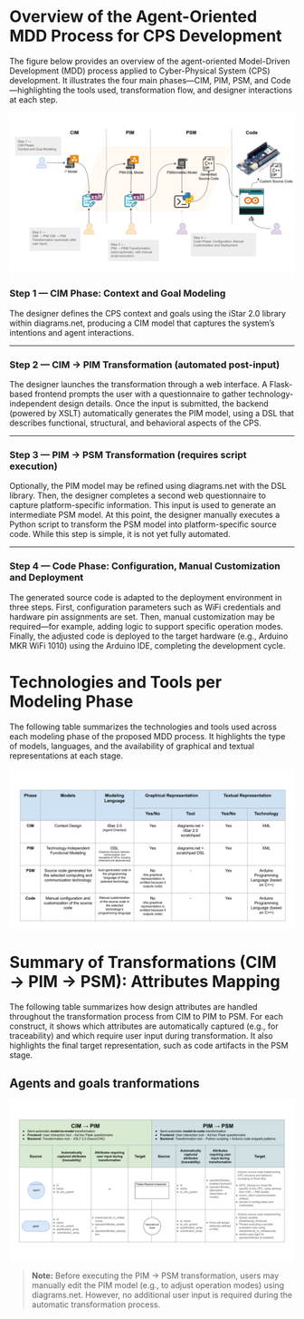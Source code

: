 # Overview of the Agent-Oriented MDD Process for CPS Development
The figure below provides an overview of the agent-oriented Model-Driven Development (MDD) process applied to Cyber-Physical System (CPS) development. It illustrates the four main phases—CIM, PIM, PSM, and Code—highlighting the tools used, transformation flow, and designer interactions at each step.

![Overview of the Agent-Oriented MDD Process for CPS Development](images/doc00_mdd_process_overview.svg)


### Step 1 — CIM Phase: Context and Goal Modeling

The designer defines the CPS context and goals using the iStar 2.0 library within diagrams.net, producing a CIM model that captures the system’s intentions and agent interactions.

---

### Step 2 — CIM → PIM Transformation (automated post-input)

The designer launches the transformation through a web interface. A Flask-based frontend prompts the user with a questionnaire to gather technology-independent design details. Once the input is submitted, the backend (powered by XSLT) automatically generates the PIM model, using a DSL that describes functional, structural, and behavioral aspects of the CPS.

---

### Step 3 — PIM → PSM Transformation (requires script execution)

Optionally, the PIM model may be refined using diagrams.net with the DSL library. Then, the designer completes a second web questionnaire to capture platform-specific information. This input is used to generate an intermediate PSM model. At this point, the designer manually executes a Python script to transform the PSM model into platform-specific source code. While this step is simple, it is not yet fully automated.

---

### Step 4 — Code Phase: Configuration, Manual Customization and Deployment

The generated source code is adapted to the deployment environment in three steps. First, configuration parameters such as WiFi credentials and hardware pin assignments are set. Then, manual customization may be required—for example, adding logic to support specific operation modes. Finally, the adjusted code is deployed to the target hardware (e.g., Arduino MKR WiFi 1010) using the Arduino IDE, completing the development cycle.

# Technologies and Tools per Modeling Phase
The following table summarizes the technologies and tools used across each modeling phase of the proposed MDD process. It highlights the type of models, languages, and the availability of graphical and textual representations at each stage.

![Technologies and Tools per Modeling Phase](images/doc01_tech_and_tools_per_modeling_phase.svg)

# Summary of Transformations (CIM → PIM → PSM): Attributes Mapping

The following table summarizes how design attributes are handled throughout the transformation process from CIM to PIM to PSM. For each construct, it shows which attributes are automatically captured (e.g., for traceability) and which require user input during transformation. It also highlights the final target representation, such as code artifacts in the PSM stage.

## Agents and goals tranformations
![Summary of Transformations (CIM → PIM → PSM): Attributes Mapping](images/doc02_agents_and_goals_transformation.svg)

> **Note:** Before executing the PIM → PSM transformation, users may manually edit the PIM model (e.g., to adjust operation modes) using diagrams.net. However, no additional user input is required during the automatic transformation process.


